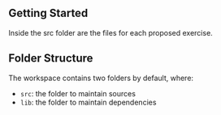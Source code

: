 ## Getting Started

Inside the src folder are the files for each proposed exercise.

## Folder Structure

The workspace contains two folders by default, where:

- `src`: the folder to maintain sources
- `lib`: the folder to maintain dependencies


